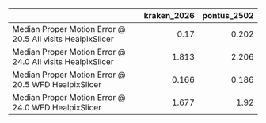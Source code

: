 |                                                            |   kraken_2026 |   pontus_2502 |
|:-----------------------------------------------------------|--------------:|--------------:|
| Median Proper Motion Error @ 20.5 All visits HealpixSlicer |         0.17  |         0.202 |
| Median Proper Motion Error @ 24.0 All visits HealpixSlicer |         1.813 |         2.206 |
| Median Proper Motion Error @ 20.5 WFD HealpixSlicer        |         0.166 |         0.186 |
| Median Proper Motion Error @ 24.0 WFD HealpixSlicer        |         1.677 |         1.92  |

